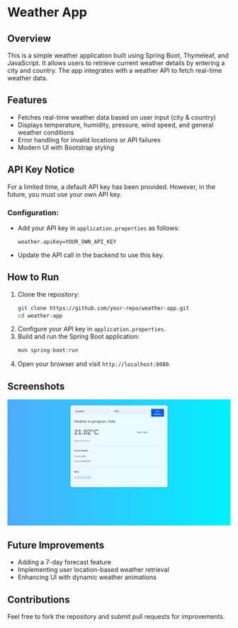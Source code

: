# Weather App

## Overview
This is a simple weather application built using Spring Boot, Thymeleaf, and JavaScript. It allows users to retrieve current weather details by entering a city and country. The app integrates with a weather API to fetch real-time weather data.

## Features
- Fetches real-time weather data based on user input (city & country)
- Displays temperature, humidity, pressure, wind speed, and general weather conditions
- Error handling for invalid locations or API failures
- Modern UI with Bootstrap styling

## API Key Notice
For a limited time, a default API key has been provided. However, in the future, you must use your own API key.

### Configuration:
- Add your API key in `application.properties` as follows:
  ```
  weather.apiKey=YOUR_OWN_API_KEY
  ```
- Update the API call in the backend to use this key.

## How to Run
1. Clone the repository:
   ```sh
   git clone https://github.com/your-repo/weather-app.git
   cd weather-app
   ```
2. Configure your API key in `application.properties`.
3. Build and run the Spring Boot application:
   ```sh
   mvn spring-boot:run
   ```
4. Open your browser and visit `http://localhost:8080`.

## Screenshots
![Weather App Screenshot](https://github.com/dikshant945/weatherAppSpringBootJava/blob/master/src/main/resources/static/working.png)


## Future Improvements
- Adding a 7-day forecast feature
- Implementing user location-based weather retrieval
- Enhancing UI with dynamic weather animations

## Contributions
Feel free to fork the repository and submit pull requests for improvements.


